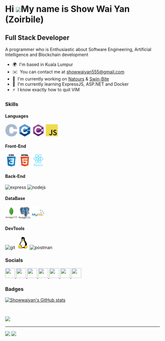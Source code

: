 Hi ![](https://user-images.githubusercontent.com/18350557/176309783-0785949b-9127-417c-8b55-ab5a4333674e.gif)My name is Show Wai Yan (Zoirbile)
===============================================================================================================================================

Full Stack Developer
--------------------

A programmer who is Enthusiastic about Software Engineering, Artificial Intelligence and Blockchain development

*   🌍  I'm based in Kuala Lumpur
*   ✉️  You can contact me at [showwaiyan555@gmail.com](mailto:showwaiyan555@gmail.com)
*   🚀  I'm currently working on [Natours](https://github.com/Showwaiyan/Natours.git) & [Swin-Bite](https://github.com/Showwaiyan/Swin-Bite.git)
*   🧠  I'm currently learning ExpressJS, ASP.NET and Docker
*   ⚡  I know exactly how to quit VIM

### Skills
#### Languages
<p align="left">
  <img src="https://raw.githubusercontent.com/devicons/devicon/master/icons/c/c-original.svg" alt="c" width="40" height="40"/>
  <img src="https://raw.githubusercontent.com/devicons/devicon/master/icons/cplusplus/cplusplus-original.svg" alt="cplusplus" width="40" height="40"/>
  <img src="https://raw.githubusercontent.com/devicons/devicon/master/icons/csharp/csharp-original.svg" alt="csharp" width="40" height="40"/>
  <img src="https://raw.githubusercontent.com/devicons/devicon/master/icons/javascript/javascript-original.svg" alt="javascript" width="40" height="40"/>
</p>

#### Front-End
<p align="left">
  <img src="https://raw.githubusercontent.com/devicons/devicon/master/icons/css3/css3-original-wordmark.svg" alt="css3" width="40" height="40"/>
  <img src="https://raw.githubusercontent.com/devicons/devicon/master/icons/html5/html5-original-wordmark.svg" alt="html5" width="40" height="40"/>
  <img src="https://raw.githubusercontent.com/devicons/devicon/master/icons/react/react-original-wordmark.svg" alt="react" width="40" height="40"/>
</p>


#### Back-End
<p align="left">
  <img src="https://github.com/user-attachments/assets/8e7fd265-9c73-4a62-9f2a-a6e6ac08958e" alt="express" width="40" height="40"/>
  <img src="https://github.com/user-attachments/assets/2a55c8c5-8440-4b83-a233-b323c3f2e816" alt="nodejs" width="40" height="40"/>
</p>

#### DataBase
<p align="left">
  <img src="https://raw.githubusercontent.com/devicons/devicon/master/icons/mongodb/mongodb-original-wordmark.svg" alt="mongodb" width="40" height="40"/>
  <img src="https://raw.githubusercontent.com/devicons/devicon/master/icons/postgresql/postgresql-original-wordmark.svg" alt="postgresql" width="40" height="40"/>
  <img src="https://raw.githubusercontent.com/devicons/devicon/master/icons/mysql/mysql-original-wordmark.svg" alt="mysql" width="40" height="40"/>
</p>

#### DevTools
<p align="left">
  <img src="https://www.vectorlogo.zone/logos/git-scm/git-scm-icon.svg" alt="git" width="40" height="40"/>
  <img src="https://raw.githubusercontent.com/devicons/devicon/master/icons/linux/linux-original.svg" alt="linux" width="40" height="40"/>
  <img src="https://www.vectorlogo.zone/logos/getpostman/getpostman-icon.svg" alt="postman" width="40" height="40"/>
</p>

                    
  ### Socials
                  
                  
  <p align="left">
                    <a href="https://www.dev.to/showwaiyan" target="_blank" rel="noreferrer">
                    <picture>
                    <source media="(prefers-color-scheme: dark)" srcset="https://raw.githubusercontent.com/danielcranney/readme-generator/main/public/icons/socials/devdotto-dark.svg" />
                    <source media="(prefers-color-scheme: light)" srcset="https://raw.githubusercontent.com/danielcranney/readme-generator/main/public/icons/socials/devdotto.svg" />
                    <img src="https://raw.githubusercontent.com/danielcranney/readme-generator/main/public/icons/socials/devdotto.svg" width="32" height="32" />
                    </picture>
                    </a>
                    <a href="https://discord.com/users/damianzoirbile" target="_blank" rel="noreferrer">
                    <picture>
                    <source media="(prefers-color-scheme: dark)" srcset="https://raw.githubusercontent.com/danielcranney/readme-generator/main/public/icons/socials/discord-dark.svg" />
                    <source media="(prefers-color-scheme: light)" srcset="https://raw.githubusercontent.com/danielcranney/readme-generator/main/public/icons/socials/discord.svg" />
                    <img src="https://raw.githubusercontent.com/danielcranney/readme-generator/main/public/icons/socials/discord.svg" width="32" height="32" />
                    </picture>
                    </a>
                    <a href="https://www.github.com/Showwaiyan" target="_blank" rel="noreferrer">
                    <picture>
                    <source media="(prefers-color-scheme: dark)" srcset="https://raw.githubusercontent.com/danielcranney/readme-generator/main/public/icons/socials/github-dark.svg" />
                    <source media="(prefers-color-scheme: light)" srcset="https://raw.githubusercontent.com/danielcranney/readme-generator/main/public/icons/socials/github.svg" />
                    <img src="https://raw.githubusercontent.com/danielcranney/readme-generator/main/public/icons/socials/github.svg" width="32" height="32" />
                    </picture>
                    </a>
                    <a href="http://www.instagram.com/zoirbile" target="_blank" rel="noreferrer">
                    <picture>
                    <source media="(prefers-color-scheme: dark)" srcset="https://raw.githubusercontent.com/danielcranney/readme-generator/main/public/icons/socials/instagram-dark.svg" />
                    <source media="(prefers-color-scheme: light)" srcset="https://raw.githubusercontent.com/danielcranney/readme-generator/main/public/icons/socials/instagram.svg" />
                    <img src="https://raw.githubusercontent.com/danielcranney/readme-generator/main/public/icons/socials/instagram.svg" width="32" height="32" />
                    </picture>
                    </a>
                    <a href="https://www.linkedin.com/in/showwaiyan" target="_blank" rel="noreferrer">
                    <picture>
                    <source media="(prefers-color-scheme: dark)" srcset="https://raw.githubusercontent.com/danielcranney/readme-generator/main/public/icons/socials/linkedin-dark.svg" />
                    <source media="(prefers-color-scheme: light)" srcset="https://raw.githubusercontent.com/danielcranney/readme-generator/main/public/icons/socials/linkedin.svg" />
                    <img src="https://raw.githubusercontent.com/danielcranney/readme-generator/main/public/icons/socials/linkedin.svg" width="32" height="32" />
                    </picture>
                    </a>
                    <a href="https://www.threads.net/@zoirbile" target="_blank" rel="noreferrer">
                    <picture>
                    <source media="(prefers-color-scheme: dark)" srcset="https://raw.githubusercontent.com/danielcranney/readme-generator/main/public/icons/socials/threads-dark.svg" />
                    <source media="(prefers-color-scheme: light)" srcset="https://raw.githubusercontent.com/danielcranney/readme-generator/main/public/icons/socials/threads.svg" />
                    <img src="https://raw.githubusercontent.com/danielcranney/readme-generator/main/public/icons/socials/threads.svg" width="32" height="32" />
                    </picture>
                    </a>
                    <a href="https://twitter.com/ShowwaiY" target="_blank" rel="noreferrer">
                    <picture>
                    <source media="(prefers-color-scheme: dark)" srcset="https://img.icons8.com/?size=100&id=fJp7hepMryiw&format=png&color=FFFFFF" />
                    <source media="(prefers-color-scheme: light)" srcset="https://img.icons8.com/?size=100&id=fJp7hepMryiw&format=png&color=000000" />
                    <img src="https://img.icons8.com/?size=100&id=fJp7hepMryiw&format=png&color=FFFFFF" width="32" height="32" />
                    </picture>
                    </a>
 </p>
 
 ### Badges
 
 <p><a href="http://www.github.com/Showwaiyan" align="left"><img src="https://github-readme-stats.vercel.app/api?username=Showwaiyan&show_icons=true&hide=&count_private=true&title_color=0891b2&text_color=ffffff&icon_color=0891b2&bg_color=1c1917&hide_border=true&show_icons=true" alt="Showwaiyan's GitHub stats" /></a></p>
</br>

![](https://github-readme-stats.vercel.app/api/top-langs/?username=Showwaiyan&theme=dark&hide_border=true&title_color=0891b2&text_color=ffffff&include_all_commits=false&count_private=false&layout=compact)

---
[![](https://visitcount.itsvg.in/api?id=Showwaiyan&icon=0&color=0)](https://visitcount.itsvg.in)
<a href="https://www.github.com/Showwaiyan" target="_blank" rel="noreferrer"><img
                  src="https://img.shields.io/github/followers/Showwaiyan?logo=github&style=for-the-badge&color=0891b2&labelColor=1c1917" /></a>
